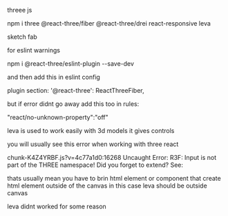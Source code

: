 threee js

npm i three @react-three/fiber @react-three/drei react-responsive leva


sketch fab

for eslint warnings 

npm i @react-three/eslint-plugin --save-dev

and then add this in eslint config

plugin section: 
 '@react-three': ReactThreeFiber,

 but if error didnt go away add this too
 in rules: 

 "react/no-unknown-property":"off"

 leva is used to work easily with 3d models it gives controls 

 you will usually see this error when working with three react

 chunk-K4Z4YRBF.js?v=4c77a1d0:16268 Uncaught Error: R3F: Input is not part of the THREE namespace! Did you forget to extend? See: 

 thats usually mean you have to brin html element or component that create html element outside of the canvas in this case leva should be outside canvas


 leva didnt worked for some reason